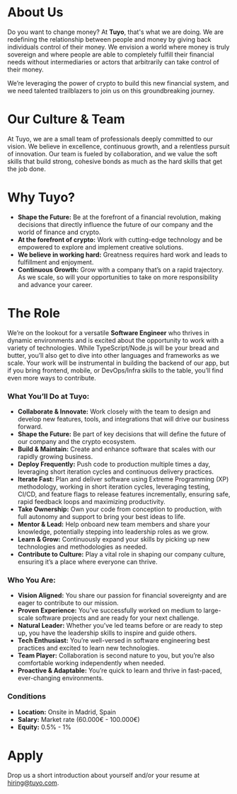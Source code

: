 # About Us
Do you want to change money? At **Tuyo**, that's what we are doing. We are redefining the relationship between people and money by giving back individuals control of their money. We envision a world where money is truly sovereign and where people are able to completely fulfill their financial needs without intermediaries or actors that arbitrarily can take control of their money.

We’re leveraging the power of crypto to build this new financial system, and we need talented trailblazers to join us on this groundbreaking journey.

# Our Culture & Team
At Tuyo, we are a small team of professionals deeply committed to our vision. We believe in excellence, continuous growth, and a relentless pursuit of innovation. Our team is fueled by collaboration, and we value the soft skills that build strong, cohesive bonds as much as the hard skills that get the job done.

# Why Tuyo?
- **Shape the Future:** Be at the forefront of a financial revolution, making decisions that directly influence the future of our company and the world of finance and crypto.
- **At the forefront of crypto:** Work with cutting-edge technology and be empowered to explore and implement creative solutions.
- **We believe in working hard:** Greatness requires hard work and leads to fulfillment and enjoyment.
- **Continuous Growth:** Grow with a company that’s on a rapid trajectory. As we scale, so will your opportunities to take on more responsibility and advance your career.

# The Role
We’re on the lookout for a versatile **Software Engineer** who thrives in dynamic environments and is excited about the opportunity to work with a variety of technologies. While TypeScript/Node.js will be your bread and butter, you’ll also get to dive into other languages and frameworks as we scale. Your work will be instrumental in building the backend of our app, but if you bring frontend, mobile, or DevOps/Infra skills to the table, you’ll find even more ways to contribute.

### What You’ll Do at Tuyo:
- **Collaborate & Innovate:** Work closely with the team to design and develop new features, tools, and integrations that will drive our business forward.
- **Shape the Future:** Be part of key decisions that will define the future of our company and the crypto ecosystem.
- **Build & Maintain:** Create and enhance software that scales with our rapidly growing business.
- **Deploy Frequently:** Push code to production multiple times a day, leveraging short iteration cycles and continuous delivery practices.
- **Iterate Fast:** Plan and deliver software using Extreme Programming (XP) methodology, working in short iteration cycles, leveraging testing, CI/CD, and feature flags to release features incrementally, ensuring safe, rapid feedback loops and maximizing productivity.
- **Take Ownership:** Own your code from conception to production, with full autonomy and support to bring your best ideas to life.
- **Mentor & Lead:** Help onboard new team members and share your knowledge, potentially stepping into leadership roles as we grow.
- **Learn & Grow:** Continuously expand your skills by picking up new technologies and methodologies as needed.
- **Contribute to Culture:** Play a vital role in shaping our company culture, ensuring it’s a place where everyone can thrive.

### Who You Are:
- **Vision Aligned:** You share our passion for financial sovereignty and are eager to contribute to our mission.
- **Proven Experience:** You’ve successfully worked on medium to large-scale software projects and are ready for your next challenge.
- **Natural Leader:** Whether you’ve led teams before or are ready to step up, you have the leadership skills to inspire and guide others.
- **Tech Enthusiast:** You’re well-versed in software engineering best practices and excited to learn new technologies.
- **Team Player:** Collaboration is second nature to you, but you’re also comfortable working independently when needed.
- **Proactive & Adaptable:** You’re quick to learn and thrive in fast-paced, ever-changing environments.

### Conditions
- **Location:** Onsite in Madrid, Spain
- **Salary:** Market rate (60.000€ - 100.000€)
- **Equity:** 0.5% - 1%

# Apply
Drop us a short introduction about yourself and/or your resume at [hiring@tuyo.com](mailto:hiring@tuyo.com).

